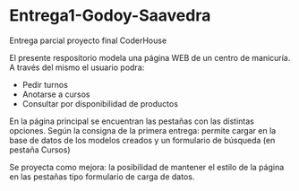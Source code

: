 # Entrega1-Godoy-Saavedra
Entrega parcial proyecto final CoderHouse

El presente respositorio modela una página WEB de un centro de manicuría.
A través del mismo el usuario podra: 
- Pedir turnos
- Anotarse a cursos
- Consultar por disponibilidad de productos

En la página principal se encuentran las pestañas con las distintas opciones.
Según la consigna de la primera entrega: permite cargar en la base de datos de los modelos creados y un formulario de búsqueda (en pestaña Cursos)

Se proyecta como mejora: la posibilidad de mantener el estilo de la página en las pestañas tipo formulario de carga de datos.
